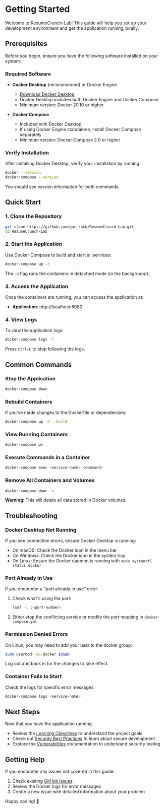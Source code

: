 # Getting Started

Welcome to ResumeCrunch-Lab! This guide will help you set up your development environment and get the application running locally.

## Prerequisites

Before you begin, ensure you have the following software installed on your system:

### Required Software

- **Docker Desktop** (recommended) or Docker Engine
  - [Download Docker Desktop](https://www.docker.com/products/docker-desktop/)
  - Docker Desktop includes both Docker Engine and Docker Compose
  - Minimum version: Docker 20.10 or higher

- **Docker Compose**
  - Included with Docker Desktop
  - If using Docker Engine standalone, install Docker Compose separately
  - Minimum version: Docker Compose 2.0 or higher

### Verify Installation

After installing Docker Desktop, verify your installation by running:

```bash
docker --version
docker-compose --version
```

You should see version information for both commands.

## Quick Start

### 1. Clone the Repository

```bash
git clone https://github.com/gar-rock/ResumeCrunch-Lab.git
cd ResumeCrunch-Lab
```

### 2. Start the Application

Use Docker Compose to build and start all services:

```bash
docker-compose up -d
```

The `-d` flag runs the containers in detached mode (in the background).

### 3. Access the Application

Once the containers are running, you can access the application at:

- **Application**: http://localhost:8080 

### 4. View Logs

To view the application logs:

```bash
docker-compose logs -f
```

Press `Ctrl+C` to stop following the logs.

## Common Commands

### Stop the Application

```bash
docker-compose down
```

### Rebuild Containers

If you've made changes to the Dockerfile or dependencies:

```bash
docker-compose up -d --build
```

### View Running Containers

```bash
docker-compose ps
```

### Execute Commands in a Container

```bash
docker-compose exec <service-name> <command>
```

### Remove All Containers and Volumes

```bash
docker-compose down -v
```

**Warning**: This will delete all data stored in Docker volumes.

## Troubleshooting

### Docker Desktop Not Running

If you see connection errors, ensure Docker Desktop is running:
- On macOS: Check the Docker icon in the menu bar
- On Windows: Check the Docker icon in the system tray
- On Linux: Ensure the Docker daemon is running with `sudo systemctl status docker`

### Port Already in Use

If you encounter a "port already in use" error:

1. Check what's using the port:
   ```bash
   lsof -i :<port-number>
   ```

2. Either stop the conflicting service or modify the port mapping in `docker-compose.yml`

### Permission Denied Errors

On Linux, you may need to add your user to the docker group:

```bash
sudo usermod -aG docker $USER
```

Log out and back in for the changes to take effect.

### Container Fails to Start

Check the logs for specific error messages:

```bash
docker-compose logs <service-name>
```

## Next Steps

Now that you have the application running:

- Review the [Learning Objectives](learning-objectives.md) to understand the project goals
- Check out [Security Best Practices](security-best-practices.md) to learn about secure development
- Explore the [Vulnerabilities](vulnerabilities.md) documentation to understand security testing

## Getting Help

If you encounter any issues not covered in this guide:

1. Check existing [GitHub Issues](https://github.com/gar-rock/ResumeCrunch-Lab/issues)
2. Review the Docker logs for error messages
3. Create a new issue with detailed information about your problem

Happy coding! 🚀
